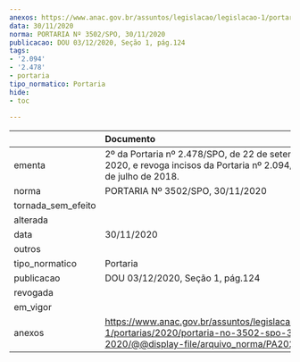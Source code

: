 ```yaml
---
anexos: https://www.anac.gov.br/assuntos/legislacao/legislacao-1/portarias/2020/portaria-no-3502-spo-30-11-2020/@@display-file/arquivo_norma/PA2020-3502.pdf
data: 30/11/2020
norma: PORTARIA Nº 3502/SPO, 30/11/2020
publicacao: DOU 03/12/2020, Seção 1, pág.124
tags:
- '2.094'
- '2.478'
- portaria
tipo_normatico: Portaria
hide: 
- toc 
 
---
```


|                    | Documento                                                                                                                                            |
|:-------------------|:-----------------------------------------------------------------------------------------------------------------------------------------------------|
| ementa             | 2º da Portaria nº 2.478/SPO, de 22 de setembro de 2020, e revoga incisos da Portaria nº 2.094/SPO, de 4 de julho de 2018.                            |
| norma              | PORTARIA Nº 3502/SPO, 30/11/2020                                                                                                                     |
| tornada_sem_efeito |                                                                                                                                                      |
| alterada           |                                                                                                                                                      |
| data               | 30/11/2020                                                                                                                                           |
| outros             |                                                                                                                                                      |
| tipo_normatico     | Portaria                                                                                                                                             |
| publicacao         | DOU 03/12/2020, Seção 1, pág.124                                                                                                                     |
| revogada           |                                                                                                                                                      |
| em_vigor           |                                                                                                                                                      |
| anexos             | https://www.anac.gov.br/assuntos/legislacao/legislacao-1/portarias/2020/portaria-no-3502-spo-30-11-2020/@@display-file/arquivo_norma/PA2020-3502.pdf |